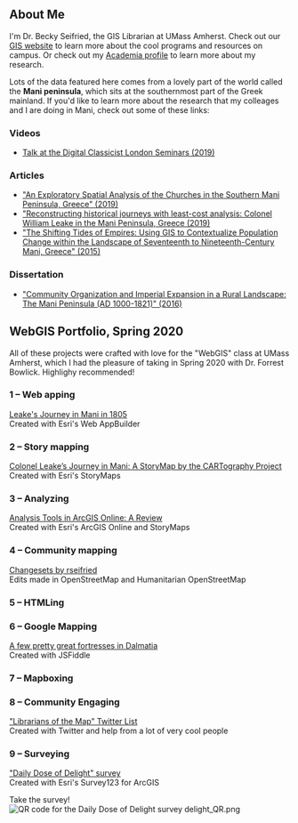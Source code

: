 ## About Me

I'm Dr. Becky Seifried, the GIS Librarian at UMass Amherst. Check out our [GIS website](https://gis.library.umass.edu/) to learn more about the cool programs and resources on campus. Or check out my [Academia profile](https://umass.academia.edu/RebeccaSeifried) to learn more about my research.

Lots of the data featured here comes from a lovely part of the world called the **Mani peninsula**, which sits at the southernmost part of the Greek mainland. If you'd like to learn more about the research that my colleages and I are doing in Mani, check out some of these links:

### Videos
* [Talk at the Digital Classicist London Seminars (2019)](https://www.youtube.com/watch?v=fFUeSnOWGuk)

### Articles
* ["An Exploratory Spatial Analysis of the Churches in the Southern Mani Peninsula, Greece" (2019)](https://works.bepress.com/rebecca-seifried/9/)
* ["Reconstructing historical journeys with least-cost analysis: Colonel William Leake in the Mani Peninsula, Greece (2019)](https://www.academia.edu/38351999/Seifried_R.M._and_C.A.M._Gardner._2019._Reconstructing_historical_journeys_with_least-cost_analysis_Colonel_William_Leake_in_the_Mani_Peninsula_Greece._Journal_of_Archaeological_Science_Reports_24_391-411)
* ["The Shifting Tides of Empires: Using GIS to Contextualize Population Change within the Landscape of Seventeenth to Nineteenth-Century Mani, Greece" (2015)](https://works.bepress.com/rebecca-seifried/4/)

### Dissertation
* ["Community Organization and Imperial Expansion in a Rural Landscape: The Mani Peninsula (AD 1000-1821)" (2016)](https://hdl.handle.net/10027/21274)


## WebGIS Portfolio, Spring 2020

All of these projects were crafted with love for the "WebGIS" class at UMass Amherst, which I had the pleasure of taking in Spring 2020 with Dr. Forrest Bowlick. Highlighy recommended!

### 1 – Web apping

[Leake's Journey in Mani in 1805](https://umass-amherst.maps.arcgis.com/apps/webappviewer/index.html?id=3244dbbb6bd24cb3b36e4edd1bd6d86d)<br>Created with Esri's Web AppBuilder 

### 2 – Story mapping

[Colonel Leake’s Journey in Mani: A StoryMap by the CARTography Project](https://storymaps.arcgis.com/stories/88695756fa0d4e2583c519fc12a60eb6)<br>Created with Esri's StoryMaps

### 3 – Analyzing

[Analysis Tools in ArcGIS Online: A Review](https://umass-amherst.maps.arcgis.com/apps/MapSeries/index.html?appid=40a158234dc0434883db94f852db00a7)<br>Created with Esri's ArcGIS Online and StoryMaps

### 4 – Community mapping

[Changesets by rseifried](https://www.openstreetmap.org/user/rseifried/history)<br>Edits made in OpenStreetMap and Humanitarian OpenStreetMap

### 5 – HTMLing


### 6 – Google Mapping

[A few pretty great fortresses in Dalmatia](https://jsfiddle.net/bd9fkxw2/)<br>Created with JSFiddle

### 7 – Mapboxing

### 8 – Community Engaging

["Librarians of the Map" Twitter List](https://twitter.com/i/lists/1256971357692342273?s=20)<br>Created with Twitter and help from a lot of very cool people

### 9 – Surveying

["Daily Dose of Delight" survey](https://umass-amherst.maps.arcgis.com/home/item.html?id=23f982f5aab1413bb76c8ae4762eac86)<br>Created with Esri's Survey123 for ArcGIS

Take the survey!<br>![QR code for the Daily Dose of Delight survey](https://github.com/rmseifried/markdown-here/raw/master/src/common/images/icon48.png "Logo Title Text 1")
delight_QR.png
